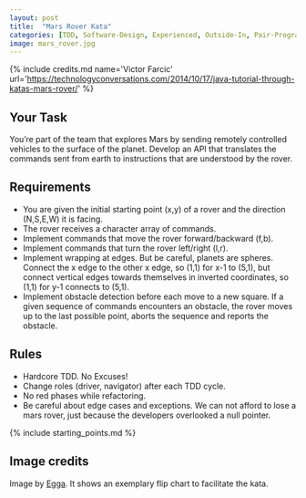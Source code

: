 ```yaml
---
layout: post
title:  "Mars Rover Kata"
categories: [TDD, Software-Design, Experienced, Outside-In, Pair-Programming, SOLID Principles]
image: mars_rover.jpg
---
```


{% include credits.md name='Victor Farcic' url='https://technologyconversations.com/2014/10/17/java-tutorial-through-katas-mars-rover/' %}

## Your Task
You’re part of the team that explores Mars by sending remotely controlled vehicles to the surface of the planet. Develop an API that translates the commands sent from earth to instructions that are understood by the rover.

## Requirements
* You are given the initial starting point (x,y) of a rover and the direction (N,S,E,W) it is facing.
* The rover receives a character array of commands.
* Implement commands that move the rover forward/backward (f,b).
* Implement commands that turn the rover left/right (l,r).
* Implement wrapping at edges. But be careful, planets are spheres. Connect the x edge to the other x edge, so (1,1) for x-1 to (5,1), but connect vertical edges towards themselves in inverted coordinates, so (1,1) for y-1 connects to (5,1).
* Implement obstacle detection before each move to a new square. If a given sequence of commands encounters an obstacle, the rover moves up to the last possible point, aborts the sequence and reports the obstacle.

## Rules
* Hardcore TDD. No Excuses!
* Change roles (driver, navigator) after each TDD cycle.
* No red phases while refactoring.
* Be careful about edge cases and exceptions. We can not afford to lose a mars rover, just because the developers overlooked a null pointer.

{% include starting_points.md %}

## Image credits

Image by [Egga](https://github.com/eggstrema). It shows an exemplary flip chart to facilitate the kata.
